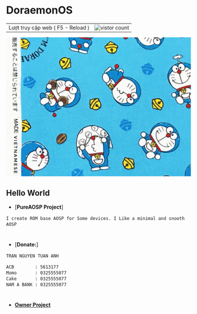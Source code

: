 # DoraemonOS 
<table>
  <tr>
    <td>Lượt truy cập web ( F5 - Reload )</td>
    <td><img src="https://profile-counter.glitch.me/DoraemonOS/count.svg" alt="vistor count" height="30" /></td>
  </tr>
</table>
<img src="https://raw.githubusercontent.com/DoraemonOS/.github/12/profile/README.jpeg"> 

## Hello World
* [**PureAOSP Project**]
```infomations
I create ROM base AOSP for Some devices. I Like a minimal and snooth AOSP
```
#
* [**Donate:**]
```name
TRAN NGUYEN TUAN ANH
```
```bank
ACB        : 5613177
Momo       : 0325555077
Cake       : 0325555077
NAM A BANK : 0325555077
```
#
* [**Owner Project**](https://t.me/KernelPanix)

